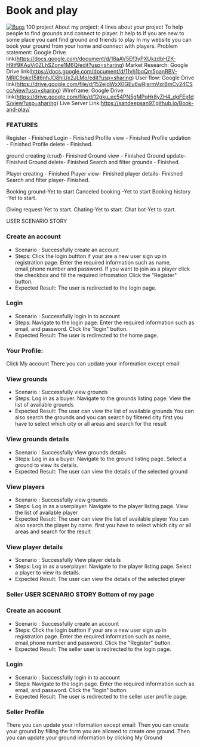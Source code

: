 # Book and play
[![Bugs](https://sonarcloud.io/api/project_badges/measure?project=fssa-batch3_sandeep.prakash__web_project&metric=bugs)](https://sonarcloud.io/summary/new_code?id=fssa-batch3_sandeep.prakash__web_project)
 100 project
About my project: 4 lines about your project
To help people to find grounds and connect to player.
 It help to If you are new to some place you cant find ground and friends to play 
 In my website you can book your ground from your home and connect with players.
Problem statement: Google Drive link(https://docs.google.com/document/d/18aAV5Ef3yPXUkzdbHZK-H9tf9KAuVi0ZLhSZone1M6Q/edit?usp=sharing)
Market Research: Google Drive link(https://docs.google.com/document/d/11vh1bqQm5panRBV-MRlC9okc15jt6nhJO8hIUx2JLMo/edit?usp=sharing)
User flow: Google Drive link(https://drive.google.com/file/d/152ejdWxX0GEu6wRjsrmVxrBmCv24CScc/view?usp=sharing)
Wireframe: Google Drive link(https://drive.google.com/file/d/12gku_ec54PN5gMPqHr8yZH4_dgFEp1dS/view?usp=sharing)
Live Server Link:https://sandeepsan97.github.io/Book-and-play/


### FEATURES

Register - Finished
Login   - Finished
Profile view   - Finished
Profile updation - Finished
Profile delete  - Finished.

ground creating (crud)- Finished
Ground view - Finished
Ground update- Finished
Ground delete- Finished
Search and filter grounds - Finished.

Player creating - Finished
Player view- Finished
player details- Finished
Search and filter player- Finished.

Booking ground-Yet to start
Canceled booking -Yet to start
Booking history -Yet to start.

Giving request-Yet to start.
Chating-Yet to start.
Chat bot-Yet to start.



USER SCENARIO STORY 
### Create an account
- Scenario : Successfully create an account
- Steps:
Click the login buttton if your are a new user sign up in registration page.
Enter the required information such as name, email,phone number and password.
If you want to join as a player click the checkbox and fill the required infromation
Click the "Register" button.
- Expected Result:
The user is redirected to the login page.

### Login
- Scenario : Successfully login in to account
- Steps:
Navigate to the login page.
Enter the required information such as email, and password.
Click the "login" button.
- Expected Result:
The user is redirected to the home page.


### Your Profile:
Click My account 
There you can update your information except email:


### View grounds
- Scenario : Successfully view grounds
- Steps:
Log in as a buyer.
Navigate to the grounds listing page.
View the list of available grounds
- Expected Result:
The user can view the list of available grounds
 You can also search the grounds and you can search by filtered city
  first you have to select which city or all areas 
  and search for the result





### View grounds details
- Scenario : Successfully 
View grounds details
- Steps:
Log in as a buyer.
Navigate to the ground listing page.
Select a ground to view its details.
- Expected Result:
The user can view the details of the selected ground


### View players
- Scenario : Successfully view grounds
- Steps:
Log in as a userplayer.
Navigate to the player listing page.
View the list of available player
- Expected Result:
The user can view the list of available player
 You can also search the player by name.
  first you have to select which city or all areas 
  and search for the result

### View player details
- Scenario : Successfully 
View player details
- Steps:
Log in as a userplayer.
Navigate to the player listing page.
Select a player to view its details.
- Expected Result:
The user can view the details of the selected player
 

### Seller USER SCENARIO STORY Bottom of my page
### Create an account
- Scenario : Successfully create an account
- Steps:
Click the login buttton if your are a new user sign up in registration page.
Enter the required information such as name, email,phone number and password.
Click the "Register" button.
- Expected Result:
The seller user is redirected to the login page.

### Login
- Scenario : Successfully login in to account
- Steps:
Navigate to the login page.
Enter the required information such as email, and password.
Click the "login" button.
- Expected Result:
The user is redirected to the seller user profile  page.

### Seller Profile
There you can update your information except email:
Then you can create your ground by filling the form you are allowed to create one ground.
Then you can update your ground information by clicking My Ground







